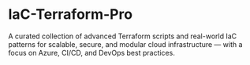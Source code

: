 # IaC-Terraform-Pro
A curated collection of advanced Terraform scripts and real-world IaC patterns for scalable, secure, and modular cloud infrastructure — with a focus on Azure, CI/CD, and DevOps best practices.
